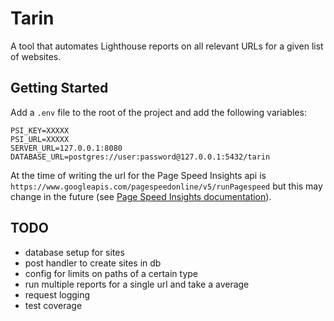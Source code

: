 # Tarin

A tool that automates Lighthouse reports on all relevant URLs for a given list of websites.

## Getting Started

Add a `.env` file to the root of the project and add the following variables:

```
PSI_KEY=XXXXX
PSI_URL=XXXXX
SERVER_URL=127.0.0.1:8080
DATABASE_URL=postgres://user:password@127.0.0.1:5432/tarin
```

At the time of writing the url for the Page Speed Insights api is `https://www.googleapis.com/pagespeedonline/v5/runPagespeed`
but this may change in the future (see [Page Speed Insights documentation](https://developers.google.com/speed/docs/insights/v5/get-started)).

## TODO

- database setup for sites
- post handler to create sites in db
- config for limits on paths of a certain type
- run multiple reports for a single url and take a average
- request logging
- test coverage
